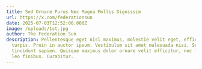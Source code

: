 ```yaml
---
title: Sed Ornare Purus Nec Magna Mollis Dignissim
url: https://x.com/federationsun
date: 2025-07-03T12:52:00.000Z
image: /uploads/1st.jpg
author: The Federation Sun
description: Pellentesque eget nisl maximus, molestie velit eget, efficitur
  turpis. Proin in auctor ipsum. Vestibulum sit amet malesuada nisi. Sed vitae
  tincidunt sapien. Quisque maximus dolor ornare velit efficitur, nec faucibus
  leo finibus. Curabitur.
---
```

